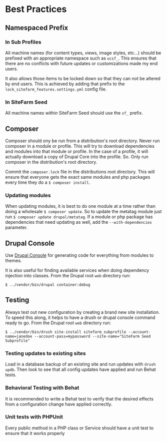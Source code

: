 # Best Practices

## Namespaced Prefix

### In Sub Profiles
All machine names (for content types, views, image styles, etc...) should be
prefixed with an appropriate namespace such as `ucsf_`. This ensures that there
are no conflicts with future updates or customizations made my end users.

It also allows those items to be locked down so that they can not be altered by
end users. This is achieved by adding that prefix to the
`lock_sitefarm_features.settings.yml` config file.

### In SiteFarm Seed
All machine names within SiteFarm Seed should use the `sf_` prefix.

## Composer

Composer should ony be run from a distribution's root directory. Never run
composer in a module or profile. This will try to download dependencies and
modules into that module or profile. In the case of a profile, it will actually
download a copy of Drupal Core into the profile. So. Only run composer in the
distribution's root directory.

Commit the `composer.lock` file in the distributions root directory. This will
ensure that everyone gets the exact same modules and php packages every time
they do a `$ composer install`.

### Updating modules
When updating modules, it is best to do one module at a time rather than doing
a wholesale `$ composer update`. So to update the metatag module just run
`$ composer update drupal/metatag`. If a module or php package has dependencies
that need updating as well, add the `--with-dependencies` parameter.

## Drupal Console

Use [Drupal Console](https://drupalconsole.com/) for generating code for
everything from modules to themes.

It is also useful for finding available services when doing dependency injection
into classes. From the Drupal root `web` directory run:

```
$ ../vendor/bin/drupal container:debug
```

## Testing

Always test out new configuration by creating a brand new site installation. To
speed this along, it helps to have a drush or drupal console command ready to
go. From the Drupal root `web` directory run:

```
$ ../vendor/bin/drush site-install sitefarm_subprofile --account-name=janedoe --account-pass=mypassword --site-name="SiteFarm Seed Subprofile"
```

### Testing updates to existing sites
Load in a database backup of an existing site and run updates with `drush updb`.
Then look to see that all config updates have applied and run Behat tests.

### Behavioral Testing with Behat
It is recommended to write a Behat test to verify that the desired effects from
a configuration change have applied correctly.

### Unit tests with PHPUnit
Every public method in a PHP class or Service should have a unit test to ensure
that it works properly
